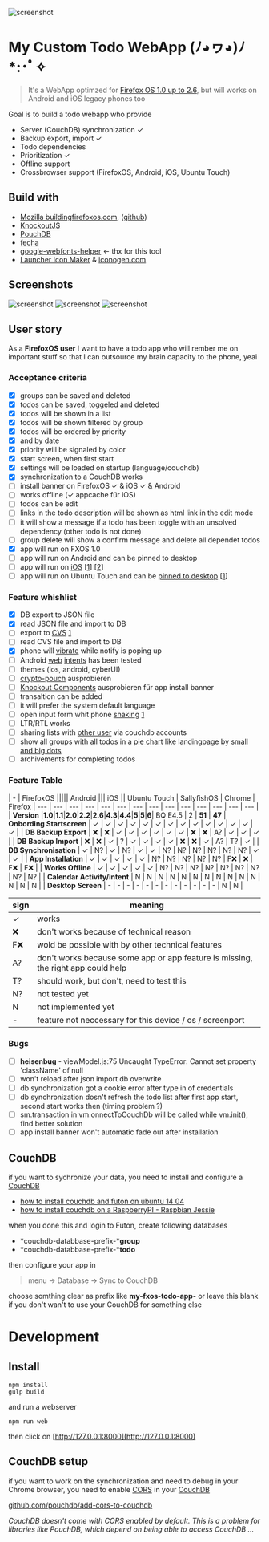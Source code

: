 ![screenshot](_assets/just-do-it.jpg)

# My Custom Todo WebApp (ﾉ◕ヮ◕)ﾉ*:･ﾟ✧

> It's a WebApp optimzed for [Firefox OS 1.0 up to 2.6](https://www.mozilla.org/de/firefox/os/), but will works on Android and <strike>iOS</strike> legacy phones too

Goal is to build a todo webapp who provide 

* Server (CouchDB) synchronization ✓
* Backup export, import ✓
* Todo dependencies 
* Prioritization ✓
* Offline support
* Crossbrowser support (FirefoxOS, Android, iOS, Ubuntu Touch)

## Build with 

 * [Mozilla buildingfirefoxos.com](http://buildingfirefoxos.com), ([github](https://github.com/buildingfirefoxos/Building-Blocks))
 * [KnockoutJS](http://knockoutjs.com)
 * [PouchDB](https://pouchdb.com)
 * [fecha](https://github.com/taylorhakes/fecha)
 * [google-webfonts-helper](https://google-webfonts-helper.herokuapp.com/fonts) <- thx for this tool
 * [Launcher Icon Maker](https://appmaker.merq.org/tools) & [iconogen.com](http://iconogen.com)

## Screenshots

![screenshot](_assets/screenshot1.png)
![screenshot](_assets/screenshot2.png)
![screenshot](_assets/screenshot.png)
## User story

As a **FirefoxOS user** I want to have a todo app who will rember me on important stuff
so that I can outsource my brain capacity to the phone, yeai

### Acceptance criteria

- [x] groups can be saved and deleted
- [x] todos can be saved, toggeled and deleted
- [x] todos will be shown in a list
- [x] todos will be shown filtered by group
- [x] todos will be ordered by priority
- [x] and by date
- [x] priority will be signaled by color
- [x] start screen, when first start
- [x] settings will be loaded on startup (language/couchdb)
- [x] synchronization to a CouchDB works
- [ ] install banner on FirefoxOS ✓ & iOS ✓ & Android
- [ ] works offline (✓ appcache für iOS)
- [ ] todos can be edit
- [ ] links in the todo description will be shown as html link in the edit mode
- [ ] it will show a message if a todo has been toggle with an unsolved dependency (other todo is not done)
- [ ] group delete will show a confirm message and delete all dependet todos 
- [x] app will run on FXOS 1.0
- [ ] app will run on Android and can be pinned to desktop
- [ ] app will run on [iOS](http://stackoverflow.com/questions/17306806/how-can-you-give-your-mobile-web-app-an-install-screen) [[1](https://developer.apple.com/library/ios/documentation/AppleApplications/Reference/SafariWebContent/ConfiguringWebApplications/ConfiguringWebApplications.html)] [[2](http://brolik.com/blog/installable-web-apps-open-web/)]
- [ ] app will run on Ubuntu Touch and can be [pinned to desktop](https://cordova.apache.org/docs/de/latest/guide/platforms/ubuntu/) [[1](http://developer.ubuntu.com/en/phone/web/)]

### Feature whishlist

- [x] DB export to JSON file
- [x] read JSON file and import to DB
- [ ] export to [CVS](https://marketplace.firefox.com/app/planr/) [1](https://github.com/corbindavenport/planr)
- [ ] read CVS file and import to DB
- [x] phone will [vibrate](https://www.sitepoint.com/use-html5-vibration-api) while notify is poping up
- [ ] Android [web](https://developer.chrome.com/multidevice/android/intents) [intents](http://webintents.org/#support) has been tested
- [ ] themes (ios, android, cyberUI)
- [ ] [crypto-pouch](https://github.com/calvinmetcalf/crypto-pouch) ausprobieren
- [ ] [Knockout Components](http://knockoutjs.com/documentation/component-overview.html) ausprobieren für app install banner
- [ ] transaltion can be added
- [ ] it will prefer the system default language
- [ ] open input form whit phone [shaking](https://github.com/alexgibson/shake.js) [1](http://qnimate.com/detect-shake-using-javascript)
- [ ] LTR/RTL works
- [ ] sharing lists with [other user](https://github.com/nolanlawson/pouchdb-authentication) via couchdb accounts
- [ ] show all groups with all todos in a [pie chart](http://www.chartjs.org/docs/#doughnut-pie-chart-introduction) like landingpage by [small and big dots](https://media-mediatemple.netdna-ssl.com/wp-content/uploads/2016/03/02-beats-opt.jpg)
- [ ] archivements for completing todos

### Feature Table

| - | FirefoxOS ||||| Android  ||| iOS  || Ubuntu Touch | SallyfishOS | Chrome | Firefox
| --- | --- | --- | --- | --- | --- | --- | --- | --- | --- | --- | --- | --- | --- |
| **Version** |**1.0**|**1.1**|**2.0**|**2.2**|**2.6**|**4.3**|**4.4**|**5**|**5**|**6**| BQ E4.5 | 2 | **51** | **47**
| **Onbording Startscreen** | ✓ | ✓ | ✓ | ✓ | ✓ | ✓ | ✓ | ✓ | ✓ | ✓ | ✓ | ✓ | ✓ | ✓ |
| **DB Backup Export** | ❌ | ❌ | ✓ | ✓ | ✓ | ✓ | ✓ | ✓ | ❌ | ❌ | A? | ✓ | ✓ | ✓ |
| **DB Backup Import** | ❌ | ❌ | ✓ | ? | ✓ | ✓ | ✓ | ✓ | ❌ | ❌ | ✓ | A? | T? | ✓ |
| **DB Synchronisation** | ✓ | N? | ✓ | N? | ✓ | ✓ | N? | N? | N? | N? | N? | N? | ✓ | ✓ |
| **App Installation** | ✓ | ✓ | ✓ | ✓ | ✓ | N? | N? | N? | N? | N? | F❌ | ❌ | F❌ | F❌ |
| **Works Offline** | ✓ | ✓ | ✓ | ✓ | ✓ | N? | N? | N? | N? | N? | N? | N? | N? | N? |
| **Calendar Activity/Intent** | N | N | N | N | N | N | N | N | N | N | N | N | N | N |
| **Desktop Screen** | - | - | - | - | - | - | - | - | - | - | - | - | N | N |

|sign| meaning|
| --- | --- |
| ✓ | works |
| ❌ | don't works because of technical reason |
| F❌ | wold be possible with by other technical features |
| A? | don't works because some app or app feature is missing, the right app could help |
| T? | should work, but don't, need to test this |
| N? | not tested yet |
| N | not implemented yet |
| - |feature not neccessary for this device / os / screenport|

### Bugs

- [ ] **heisenbug** - viewModel.js:75 Uncaught TypeError: Cannot set property 'className' of null
- [ ] won't reload after json import db overwrite
- [ ] db synchronization got a cookie error after type in of credentials
- [ ] db synchronization dosn't refresh the todo list after first app start, second start works then (timing problem ?)
- [ ] sm.transaction in vm.onnectToCouchDb will be called while vm.init(), find better solution
- [ ] app install banner won't automatic fade out after installation

## CouchDB

if you want to sychronize your data, you need to install and configure a [CouchDB](https://couchdb.apache.org)
* [how to install couchdb and futon on ubuntu 14 04](https://www.digitalocean.com/community/tutorials/how-to-install-couchdb-and-futon-on-ubuntu-14-04)
* [how to install couchdb on a RaspberryPI - Raspbian Jessie](http://jeeonthepi.blogspot.ch/2014/08/installing-couchdb-1.html)

when you done this and login to Futon, create following databases

* *couchdb-databbase-prefix-***group**
* *couchdb-databbase-prefix-***todo**

then configure your app in 

> menu -> Database -> Sync to CouchDB

choose somthing clear as prefix like **my-fxos-todo-app-** or leave this blank if you don't wan't to use your CouchDB for something else

# Development

## Install
```
npm install
gulp build
```
and run a webserver
```
npm run web
```
then click on [http://127.0.0.1:8000](http://127.0.0.1:8000)

## CouchDB setup 

if you want to work on the synchronization and need to debug in your Chrome browser,
you need to enable [CORS](https://en.wikipedia.org/wiki/Cross-origin_resource_sharing) in your [CouchDB](https://couchdb.apache.org)

[github.com/pouchdb/add-cors-to-couchdb](https://github.com/pouchdb/add-cors-to-couchdb#what-it-does)

*CouchDB doesn't come with CORS enabled by default. This is a problem for libraries like PouchDB, which depend on being able to access CouchDB ...*